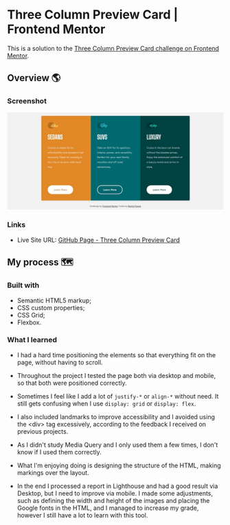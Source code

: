 # Three Column Preview Card | Frontend Mentor 

This is a solution to the [Three Column Preview Card challenge on Frontend Mentor](https://www.frontendmentor.io/challenges/3column-preview-card-component-pH92eAR2-).



## Overview 🌎

### Screenshot

![page-3-Column-Preview-Card](img/page-3-Column-Preview-Card.jpg)


### Links

- Live Site URL: [GitHub Page - Three Column Preview Card](https://rachelpizane.github.io/FM03-3-Column-Preview-Card/)

## My process 🗺️

### Built with 

- Semantic HTML5 markup;
- CSS custom properties;
- CSS Grid;
- Flexbox.


### What I learned
- I had a hard time positioning the elements so that everything fit on the page, without having to scroll.

- Throughout the project I tested the page both via desktop and mobile, so that both were positioned correctly.

- Sometimes I feel like I add a lot of `justify-*` or `align-*` without need. It still gets confusing when I use `display: grid` or `display: flex`.

- I also included landmarks to improve accessibility and I avoided using the &lt;div&gt; tag excessively, according to the feedback I received on previous projects.

- As I didn't study Media Query and I only used them a few times, I don't know if I used them correctly.

- What I'm enjoying doing is designing the structure of the HTML, making markings over the layout. 

- In the end I processed a report in Lighthouse and had a good result via Desktop, but I need to improve via mobile. I made some adjustments, such as defining the width and height of the images and placing the Google fonts in the HTML, and I managed to increase my grade, however I still have a lot to learn with this tool.
